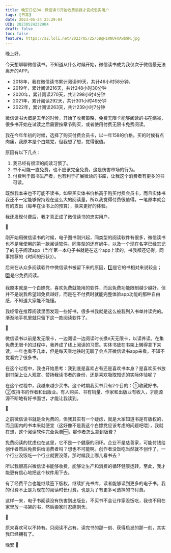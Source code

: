 ```yaml
---
title: 晚安日记04：微信读书开始收费后我才变成忠实用户
tags: [日常]
date: 2023-05-24 23:29:04
UID: 20230524232904
draft: false
toc: false
feature: https://s2.loli.net/2023/05/25/5BqH1RNUFmAwb9M.jpg
---
```


晚上好。

今天想聊聊微信读书。不知道从什么时候开始，微信读书成为我仅次于微信最无法离开的APP。

- 2018年，我在微信读书累计阅读69天，共计46小时58分钟。
- 2019年，累计阅读216天，共计248小时30分钟
- 2020年，累计阅读270天，共计298小时4分钟
- 2021年，累计阅读292天，共计301小时49分钟
- 2022年，累计阅读263天，共计239小时7分钟

微信读书大概是去年的时候，开始了收费策略，免费无限卡能够阅读的书在缩减，很多书开始在试读之后需要按章节购买，或者使用付费无限卡免费阅读。

我在今年年初的时候，选择了购买付费会员卡，以一年158的价格。买的时候有点肉痛，我原本是个白嫖党，但我想了想，觉得很值。

<!--more-->

原因有以下几点：
1. 我已经有很深的阅读习惯了。
2. 书不可能一直免费，也不应该完全免费，这是伤害市场的行为。
3. 付费利于图书生产者，也有利于扩展微读的书库，让我这个消费者有更多的书可读。

既然我本来也不可能不读书，如果买实体书价格高于购买付费会员卡，而且实体书我还不一定能够保持现在这么大的阅读量，所以我觉得付费很值得。一笔原本就会有的支出（每年在读书上的预算），换来更好的体验。

我还发现付费后，我才真正成了微信读书的忠实用户。

🌲

刚开始用微信读书的时候，电子图书刚兴起，同类型的阅读软件有很多，微信读书也不是我使用的第一款阅读软件。同类型的还有蜗牛，以及一个现在名字已经忘记了的电子阅读app（当年第一本电子书就是在这个app上读的，书我都还记得，同事推荐的《时间的形状》）。

后来在从众多阅读软件中微信读书被留下来的原因，1️⃣是它的书相对来说较全；2️⃣是它免费阅读。

我原本就是一个白嫖党，喜欢免费就能用的软件，而且免费功能限制越少越好。但并不是说我希望越免费越好，而是在不付费时就能完整体验app功能的那种自由感，不知道大家能不能懂。

我经常在推荐阅读里面发现一些好书，很多书我就是这么被我列入书单并读完的。渐渐地手机里就只留下这一款阅读软件了。

🌲

微信读书以前是发无限卡，一边阅读一边阅读时长换n天无限卡，以读养读。在集免费无限卡的过程中，我养成了线上阅读的习惯。实体书放在书架上懒得拿下来读，一年也看不几本，但是每天乘地铁时无聊了会点开微信读书app来看，不知不觉看完了很多书。

在这个过程中，我也开始思考：我到底是喜欢占有还是喜欢书本身？是喜欢买书放到书架上让人观赏、赞扬我读书者的身份，还是喜欢吸取知识的实际体验呢？

在这个过程中，我越来越少买书。这个时期我买书只有2个目的：①收藏好书，②支持书的作者和出版业。有人购买、书有销量、作家和出版业有收入，才能源源不断地有好书面世，才能让我读到。

🌲

之前微信读书就是全免费的，但我其实有一个疑虑，就是大家知道书是有版权的，而且国内的书本来就便宜（这好像不是我这个白嫖党应该考虑的问题吧喂），我就在想，这个阅读软件完全免费🆓，那作者怎么拿到版费？

免费阅读的忧虑也在这里，它不是一个健康的闭环。企业不是慈善家，可能付钱给创作者然后免费供给消费者吗？想也不可能啊。创作者没饭吃当然就不创作了，一个行业没饭吃一个行业就要没落。那时候我上哪儿看书去？

所以我很高兴微信读书能够收费，能够让生产和消费的循环健康运转。至此，我才能更有信心地把这个软件用下去。

有了经费平台也能继续签下版权，继续扩充书库，读者能够读到更多的电子书。我的付费不止是为现在的阅读时长付费，也是为了有更多可选择的书付费。

这样一来，电子书阅读没有伤害到出版业，不买书不会让作家没饭吃，我也不用在家里放一书架的书，然后搬家时忍痛割舍。

🌲

原来喜欢可以不持有。只阅读不占有。读完书的那一刻、获得启发的那一刻，其实我已经拥有了。

晚安 🌛